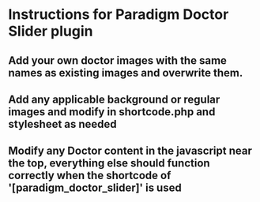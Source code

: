 # Instructions for Paradigm Doctor Slider plugin
## Add your own doctor images with the same names as existing images and overwrite them.
## Add any applicable background or regular images and modify in shortcode.php and stylesheet as needed
## Modify any Doctor content in the javascript near the top, everything else should function correctly when the shortcode of '[paradigm_doctor_slider]' is used